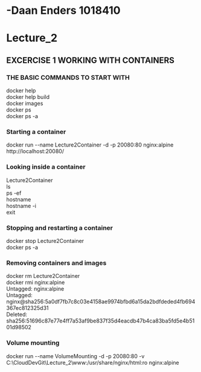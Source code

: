 # -Daan Enders 1018410
# Lecture_2
## EXCERCISE 1 WORKING WITH CONTAINERS  
### THE BASIC COMMANDS TO START WITH  
docker help   
docker help build   
docker images   
docker ps      
docker ps -a    

### Starting a container  
docker run --name Lecture2Container -d -p 20080:80 nginx:alpine  
http://localhost:20080/  

### Looking inside a container   
Lecture2Container   
ls   
ps -ef  
hostname  
hostname -i  
exit  

### Stopping and restarting a container  
docker stop Lecture2Container  
docker ps -a

### Removing containers and images  
docker rm Lecture2Container  
docker rmi nginx:alpine  
Untagged: nginx:alpine  
Untagged: nginx@sha256:5a0df7fb7c8c03e4158ae9974bfbd6a15da2bdfdeded4fb694367ec812325d31  
Deleted: sha256:51696c87e77e4ff7a53af9be837f35d4eacdb47b4ca83ba5fd5e4b5101d98502  

### Volume mounting  
docker run --name VolumeMounting -d -p 20080:80 -v C:\CloudDevGit\Lecture_2\www:/usr/share/nginx/html:ro nginx:alpine